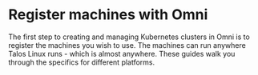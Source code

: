# Register machines with Omni

The first step to creating and managing Kubernetes clusters in Omni is to register the machines you wish to use. The machines can run anywhere Talos Linux runs - which is almost anywhere. These guides walk you through the specifics for different platforms.
